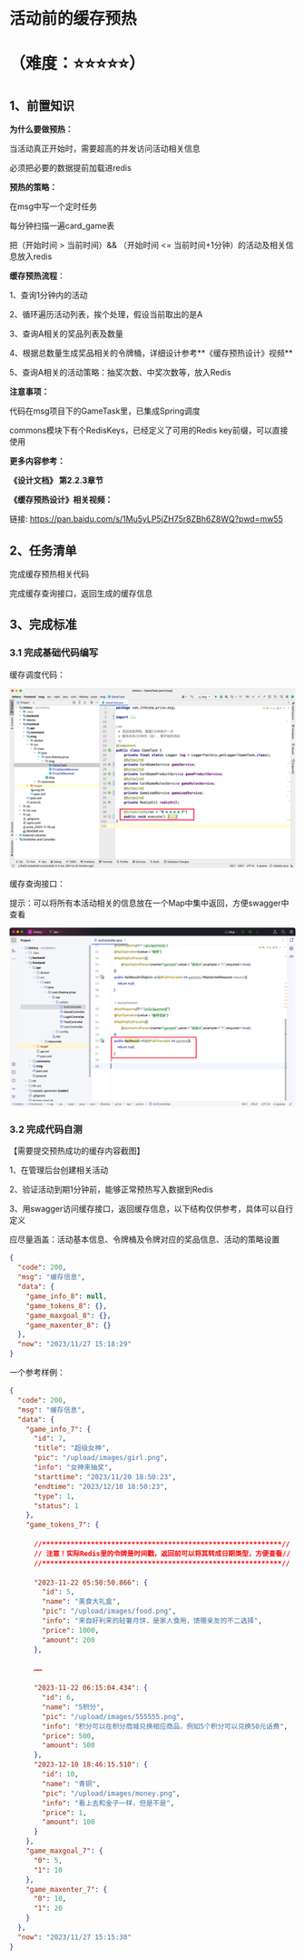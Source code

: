 # 活动前的缓存预热

# （难度：⭐️⭐️⭐️⭐️⭐️）

## 1、前置知识

**为什么要做预热：**

当活动真正开始时，需要超高的并发访问活动相关信息

必须把必要的数据提前加载进redis



**预热的策略：**

在msg中写一个定时任务

每分钟扫描一遍card_game表

把（开始时间 > 当前时间）&& （开始时间 <= 当前时间+1分钟）的活动及相关信息放入redis



**缓存预热流程**：

1、查询1分钟内的活动

2、循环遍历活动列表，挨个处理，假设当前取出的是A

3、查询A相关的奖品列表及数量

4、根据总数量生成奖品相关的令牌桶，详细设计参考**《缓存预热设计》视频**

5、查询A相关的活动策略：抽奖次数、中奖次数等，放入Redis



**注意事项：**

代码在msg项目下的GameTask里，已集成Spring调度

commons模块下有个RedisKeys，已经定义了可用的Redis key前缀，可以直接使用



**更多内容参考：**

**《设计文档》 第2.2.3章节**

**《缓存预热设计》相关视频：**

链接: https://pan.baidu.com/s/1Mu5yLP5jZH75r8ZBh6Z8WQ?pwd=mw55 



## 2、任务清单

完成缓存预热相关代码

完成缓存查询接口，返回生成的缓存信息



## 3、完成标准

### 3.1 完成基础代码编写

缓存调度代码：

![image-20231226下午32725424](pic//image-20231226%E4%B8%8B%E5%8D%8832725424.png)



缓存查询接口：

提示：可以将所有本活动相关的信息放在一个Map中集中返回，方便swagger中查看

![image-20231127下午31351286](pic//image-20231127%E4%B8%8B%E5%8D%8831351286.png)



### 3.2 完成代码自测

【需要提交预热成功的缓存内容截图】

1、在管理后台创建相关活动

2、验证活动到期1分钟前，能够正常预热写入数据到Redis

3、用swagger访问缓存接口，返回缓存信息，以下结构仅供参考，具体可以自行定义

应尽量涵盖：活动基本信息、令牌桶及令牌对应的奖品信息、活动的策略设置

```json
{
  "code": 200,
  "msg": "缓存信息",
  "data": {
    "game_info_8": null,
    "game_tokens_8": {},
    "game_maxgoal_8": {},
    "game_maxenter_8": {}
  },
  "now": "2023/11/27 15:18:29"
}
```

一个参考样例：

```json
{
  "code": 200,
  "msg": "缓存信息",
  "data": {
    "game_info_7": {
      "id": 7,
      "title": "超级女神",
      "pic": "/upload/images/girl.png",
      "info": "女神来抽奖",
      "starttime": "2023/11/20 18:50:23",
      "endtime": "2023/12/10 18:50:23",
      "type": 1,
      "status": 1
    },
    "game_tokens_7": {
			
      //***********************************************************//
      // 注意！实际Redis里的令牌是时间戳，返回前可以将其转成日期类型，方便查看//
      //***********************************************************//
      
      "2023-11-22 05:50:50.866": {
        "id": 5,
        "name": "美食大礼盒",
        "pic": "/upload/images/food.png",
        "info": "来自好利来的轻奢月饼，是家人食用，馈赠亲友的不二选择",
        "price": 1000,
        "amount": 200
      },

      ……

      "2023-11-22 06:15:04.434": {
        "id": 6,
        "name": "5积分",
        "pic": "/upload/images/555555.png",
        "info": "积分可以在积分商城兑换相应商品，例如5个积分可以兑换50元话费",
        "price": 500,
        "amount": 500
      },
      "2023-12-10 18:46:15.510": {
        "id": 10,
        "name": "青铜",
        "pic": "/upload/images/money.png",
        "info": "看上去和金子一样，但是不是",
        "price": 1,
        "amount": 100
      }
    },
    "game_maxgoal_7": {
      "0": 5,
      "1": 10
    },
    "game_maxenter_7": {
      "0": 10,
      "1": 20
    }
  },
  "now": "2023/11/27 15:15:38"
}
```

